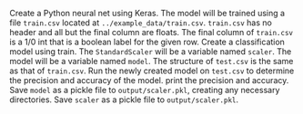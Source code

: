Create a Python neural net using Keras.
The model will be trained using a file `train.csv` located at `../example_data/train.csv`.
`train.csv` has no header and all but the final column are floats.
The final column of `train.csv` is a 1/0 int that is a boolean label for the given row.
Create a classification model using train.
The `StandardScaler` will be a variable named `scaler`.
The model will be a variable named `model`.
The structure of `test.csv` is the same as that of `train.csv`.
Run the newly created model on `test.csv` to determine the precision and accuracy of the model.
print the precision and accuracy.
Save `model` as a pickle file to `output/scaler.pkl`, creating any necessary directories.
Save `scaler` as a pickle file to `output/scaler.pkl`.
